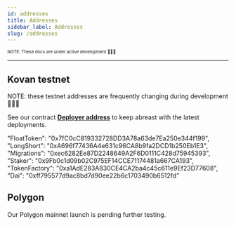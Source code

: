 ```yaml
---
id: addresses
title: Addresses
sidebar_label: Addresses
slug: /addresses
---
```


<sub><sup> NOTE: These docs are under active development 👷‍♀️👷 </sup></sub>

---

## Kovan testnet

NOTE: these testnet addresses are frequently changing during development 👷‍♀️👷

See our contract **[Deployer address](https://kovan.etherscan.io/address/0x473766AdEaAb0A9C68D47f49d110B4870680b703)** to keep abreast with the latest deployments.

"FloatToken": "0x7fC0cC819332728DD3A78a63de7Ea250e344f199",
"LongShort": "0xA696f77436A4e631c96CA8b9fa2DCD1b250Eb1E3",
"Migrations": "0xec6282Ee87D2248649A2F6D0111C428d75945393",
"Staker": "0x9Fb0c1d09b02C975EF14CCE71174481a667CA193",
"TokenFactory": "0xa1AdE283A830CE4CA2ba4c45c611e9Ef23D77608",
"Dai": "0xff795577d9ac8bd7d90ee22b6c1703490b6512fd"

## Polygon

Our Polygon mainnet launch is pending further testing.

